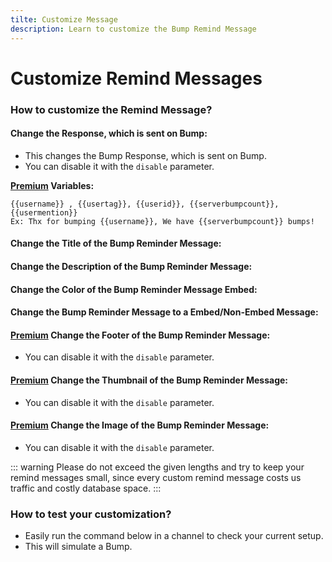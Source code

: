 ```yaml
---
tilte: Customize Message
description: Learn to customize the Bump Remind Message
---
```


# Customize Remind Messages

### How to customize the Remind Message?

#### Change the Response, which is sent on Bump:
- This changes the Bump Response, which is sent on Bump.
- You can disable it with the `disable` parameter.

**[Premium](../premium) Variables:**
```
{{username}} , {{usertag}}, {{userid}}, {{serverbumpcount}}, {{usermention}}
Ex: Thx for bumping {{username}}, We have {{serverbumpcount}} bumps!
```

<command message = "%custom response <message/disable>" slash = "/bump message response [message]" description="Sets the Message,which is sent on Bump" permissions="MANAGE_SERVER"/>

#### Change the Title of the Bump Reminder Message:
<command message = "%custom title <message>" slash = "/bump message title [message]" description="Sets the Title of the Embed, which is sent on the Bump Reminder Message" permissions="MANAGE_SERVER"/>

#### Change the Description of the Bump Reminder Message:
<command message = "%custom desc <message>" slash = "/bump message desc [message]" description="Sets the Description of the Embed, which is sent on the Bump Reminder Message" permissions="MANAGE_SERVER"/>

#### Change the Color of the Bump Reminder Message Embed:
<command message = "%custom color <hexcolor>" slash = "/bump message color [hexcolor]" description="Sets the Color of the Embed, which is sent on the Bump Reminder Embed Message" permissions="MANAGE_SERVER"/>

#### Change the Bump Reminder Message to a Embed/Non-Embed Message:
<command message = "%custom embed yes/no" slash = "/bump message embed [status]" description="Disables or Enables Embed Mode on the Bump Remind Message" permissions="MANAGE_SERVER"/>

#### [Premium](../premium) Change the Footer of the Bump Reminder Message:
- You can disable it with the `disable` parameter.
<command message = "%custom footer <message>" slash = "/bump message footer [message]" description="Sets the Footer of the Embed, which is sent on the Bump Reminder Message" permissions="MANAGE_SERVER" premium='true'/>

#### [Premium](../premium) Change the Thumbnail of the Bump Reminder Message:
- You can disable it with the `disable` parameter.
<command message = "%custom thumb <image-link>" slash = "/bump message thumbnail [image-link]" description="Sets the Thumbnail of the Embed, which is sent on the Bump Reminder Message" permissions="MANAGE_SERVER" premium='true'/>

#### [Premium](../premium) Change the Image of the Bump Reminder Message:
- You can disable it with the `disable` parameter.
<command message = "%custom image <image-link>" slash = "/bump message image [image-link]" description="Sets the Image of the Embed, which is sent on the Bump Reminder Message" permissions="MANAGE_SERVER" premium='true'/>

::: warning
 Please do not exceed the given lengths and try to keep your remind messages small, since every custom remind message costs us traffic and costly database space.
:::

### How to test your customization?
- Easily run the command below in a channel to check your current setup.
- This will simulate a Bump.
<command message = "%test" slash = "/bump test" description="Simulate a Bump Reminder Message to check your current Setup" cooldown="10" permissions="MANAGE_SERVER"/>

